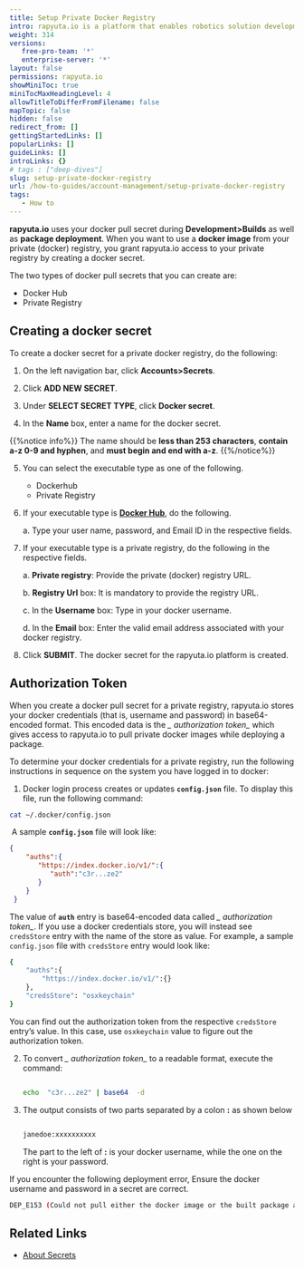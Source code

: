 ```yaml
---
title: Setup Private Docker Registry
intro: rapyuta.io is a platform that enables robotics solution development by providing the necessary software infrastructure and facilitating the interaction between multiple stakeholders who contribute to the solution development.
weight: 314
versions:
   free-pro-team: '*'
   enterprise-server: '*'
layout: false
permissions: rapyuta.io
showMiniToc: true
miniTocMaxHeadingLevel: 4
allowTitleToDifferFromFilename: false
mapTopic: false
hidden: false
redirect_from: []
gettingStartedLinks: []
popularLinks: []
guideLinks: []
introLinks: {}
# tags : ["deep-dives"]
slug: setup-private-docker-registry
url: /how-to-guides/account-management/setup-private-docker-registry
tags:
   - How to
---
```


**rapyuta.io** uses your docker pull secret during **Development>Builds** as well as **package deployment**. When you want to use a **docker image** from your private (docker) registry, you grant rapyuta.io access to your private registry by creating a docker secret.

The two types of docker pull secrets that you can create are:

* Docker Hub
* Private Registry

## Creating a docker secret

To create a docker secret for a private docker registry, do the following:

1. On the left navigation bar, click **Accounts>Secrets**.

2. Click **ADD NEW SECRET**.

3. Under **SELECT SECRET TYPE**, click **Docker secret**.

4. In the **Name** box, enter a name for the docker secret. 

{{%notice info%}}
 The name should be **less than 253 characters**, **contain a-z 0-9 and hyphen**,  and **must begin and end with a-z**.
{{%/notice%}}
 
5. You can select the executable type as one of the following.
   * Dockerhub
   * Private Registry

6. If your executable type is [**Docker Hub**](https://hub.docker.com/), do the following.

   a. Type your user name, password, and Email ID in the respective fields.

7. If your executable type is a private registry, do the following in the respective fields.

   a. **Private registry**: Provide the private (docker) registry URL.

   b. **Registry Url** box: It is mandatory to provide the registry URL.

   c. In the **Username** box: Type in your docker username.

   d. In the **Email** box: Enter the valid email address associated with your docker registry.

8. Click **SUBMIT**. The docker secret for the rapyuta.io platform is created.

## Authorization Token

When you create a docker pull secret for a private registry, rapyuta.io stores your docker credentials (that is, username and password) in base64-encoded format. This encoded data is the *_ authorization token_* which gives access to rapyuta.io to pull private docker images while deploying a package.

To determine your docker credentials for a private registry, run the following instructions in sequence on the system you have logged in to docker:

1. Docker login process creates or updates **`config.json`** file. To display this file, run the  following command:

```bash
cat ~/.docker/config.json
```
​    A sample **`config.json`** file will look like:

   ```json
   {
       "auths":{
          "https://index.docker.io/v1/":{
             "auth":"c3r...ze2"
          }
       }
    }
   ```

The value of **`auth`** entry is base64-encoded data called *_ authorization token_*. If you use a docker credentials store, you will instead see `credsStore` entry with the name of the store as value. For example, a sample `config.json` file with `credsStore` entry would look like:

   ```bash
   {
       "auths":{
           "https://index.docker.io/v1/":{}
       },
       "credsStore": "osxkeychain"
   }
   ```

   You can find out the authorization token from the respective  `credsStore` entry’s value. In this case, use `osxkeychain` value to figure out the authorization token.

2. To convert *_ authorization token_* to a readable format, execute the command:

   ```bash

   echo  "c3r...ze2" | base64  -d

   ```

3. The output consists of two parts separated by a colon **:** as shown below

   ```bash

   janedoe:xxxxxxxxxx

   ```

   The part to the left of **:** is your docker username, while the one on the right is your password.

 If you encounter the following deployment error, Ensure the docker username and password in a secret are correct.

  ```bash
  DEP_E153 (Could not pull either the docker image or the built package artifact for the component on the cloud)
  ```

## Related Links

* [About Secrets](/1_understanding-rio/12_core-concepts/#secrets)